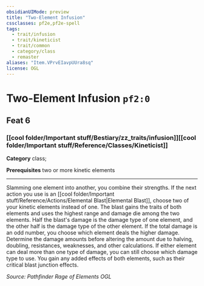 ```yaml
---
obsidianUIMode: preview
title: "Two-Element Infusion"
cssclasses: pf2e,pf2e-spell
tags:
  - trait/infusion
  - trait/kineticist
  - trait/common
  - category/class
  - remaster
aliases: "Item.VPrvEIavpUUra8sq"
license: OGL
---
```

# Two-Element Infusion `pf2:0`
## Feat 6
### [[cool folder/Important stuff/Bestiary/zz_traits/infusion]][[cool folder/Important stuff/Reference/Classes/Kineticist]]

**Category** class; 



**Prerequisites** two or more kinetic elements
* * *
Slamming one element into another, you combine their strengths. If the next action you use is an [[cool folder/Important stuff/Reference/Actions/Elemental Blast|Elemental Blast]], choose two of your kinetic elements instead of one. The blast gains the traits of both elements and uses the highest range and damage die among the two elements. Half the blast's damage is the damage type of one element, and the other half is the damage type of the other element. If the total damage is an odd number, you choose which element deals the higher damage. Determine the damage amounts before altering the amount due to halving, doubling, resistances, weaknesses, and other calculations. If either element can deal more than one type of damage, you can still choose which damage type to use. You gain any added effects of both elements, such as their critical blast junction effects.

*Source: Pathfinder Rage of Elements*
*OGL*